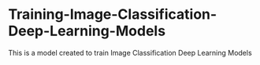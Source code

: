 # Training-Image-Classification-Deep-Learning-Models
This is a model created to train Image Classification Deep Learning Models
